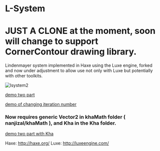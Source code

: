L-System
========

# JUST A CLONE at the moment, soon will change to support CornerContour drawing library.


Lindenmayer system implemented in Haxe using the Luxe engine, forked and now under adjustment to allow use not only with Luxe but potentially with other toolkits.

![lsystem2](https://user-images.githubusercontent.com/20134338/28217143-00c168e6-68ac-11e7-90d1-b801ad718b56.png)

[demo two part](https://rawgit.com/nanjizal/L-System/master/bin/web/index.html)

[demo of changing iteration number](https://rawgit.com/nanjizal/L-System/master/bin/webIteration/index.html)

### Now requires generic Vector2 in khaMath folder ( nanjizal/khaMath ), and Kha in the Kha folder.

[demo two part with Kha](https://rawgit.com/nanjizal/L-System/master/build/html5/index.html)

Haxe: http://haxe.org/
Luxe: http://luxeengine.com/
